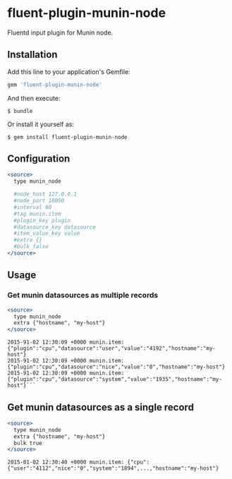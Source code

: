 # fluent-plugin-munin-node

Fluentd input plugin for Munin node.

## Installation

Add this line to your application's Gemfile:

```ruby
gem 'fluent-plugin-munin-node'
```

And then execute:

    $ bundle

Or install it yourself as:

    $ gem install fluent-plugin-munin-node

## Configuration

```apache
<source>
  type munin_node

  #node_host 127.0.0.1
  #node_port 10050
  #interval 60
  #tag munin.item
  #plugin_key plugin
  #datasource_key datasource
  #item_value_key value
  #extra {}
  #bulk false
</source>
```

## Usage

### Get munin datasources as multiple records

```apache
<source>
  type munin_node
  extra {"hostname", "my-host"}
</source>
```

```
2015-91-02 12:30:09 +0000 munin.item: {"plugin":"cpu","datasource":"user","value":"4192","hostname":"my-host"}
2015-91-02 12:30:09 +0000 munin.item: {"plugin":"cpu","datasource":"nice","value":"0","hostname":"my-host"}
2015-91-02 12:30:09 +0000 munin.item: {"plugin":"cpu","datasource":"system","value":"1935","hostname":"my-host"}```
```

## Get munin datasources as a single record

```apache
<source>
  type munin_node
  extra {"hostname", "my-host"}
  bulk true
</source>
```

```
2015-01-02 12:30:40 +0000 munin.item: {"cpu":{"user":"4112","nice":"0","system":"1894",...,"hostname":"my-host"}
```
